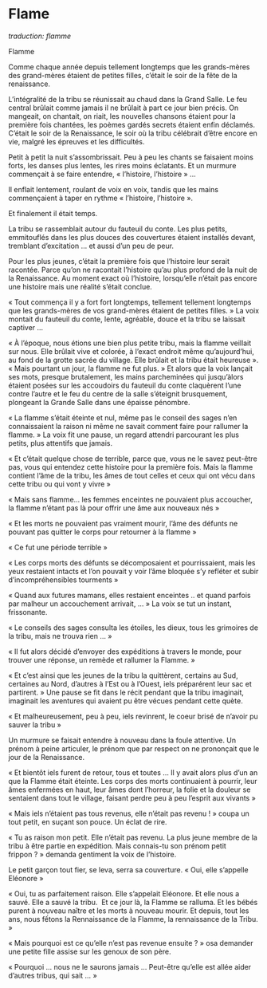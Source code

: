 # Flame

*traduction: flamme*

Flamme

Comme chaque année depuis tellement longtemps que les grands-mères des grand-mères étaient de petites filles, c’était le soir de la fête de la renaissance. 

 L’intégralité de la tribu se réunissait au chaud dans la Grand Salle. Le feu central brûlait comme jamais il ne brûlait à part ce jour bien précis. On mangeait, on chantait, on riait, les nouvelles chansons étaient pour la première fois chantées, les poèmes gardés secrets étaient enfin déclamés. C’était le soir de la Renaissance, le soir où la tribu célébrait d’être encore en vie, malgré les épreuves et les difficultés. 

Petit à petit la nuit s’assombrissait. Peu à peu les chants se faisaient moins forts, les danses plus lentes, les rires moins éclatants. Et un murmure commençait à se faire entendre, « l’histoire, l’histoire » ... 

Il enflait lentement, roulant de voix en voix, tandis que les mains commençaient à taper en rythme « l’histoire, l’histoire ».

Et finalement il était temps.  

La tribu se rassemblait autour du fauteuil du conte. Les plus petits, emmitouflés dans les plus douces des couvertures étaient installés devant, tremblant d’excitation ... et aussi d’un peu de peur. 

Pour les plus jeunes, c’était la première fois que l’histoire leur serait racontée. Parce qu’on ne racontait l’histoire qu’au plus profond de la nuit de la Renaissance. Au moment exact où l’histoire, lorsqu’elle n’était pas encore une histoire mais une réalité s’était conclue. 

« Tout commença il y a fort fort longtemps, tellement tellement longtemps que les grands-mères de vos grand-mères étaient de petites filles. » La voix montait du fauteuil du conte, lente, agréable, douce et la tribu se laissait captiver ...

« À l’époque, nous étions une bien plus petite tribu, mais la flamme veillait sur nous. Elle brûlait vive et colorée, à l’exact endroit même qu’aujourd’hui, au fond de la grotte sacrée du village. Elle brûlait et la tribu était heureuse ».
« Mais pourtant un jour, la flamme ne fut plus. » Et alors que la voix lançait ses mots, presque brutalement, les mains parcheminées qui jusqu’àlors étaient posées sur les accoudoirs du fauteuil du conte claquèrent l’une contre l’autre et le feu du centre de la salle s’éteignit brusquement, plongeant la Grande Salle dans une épaisse pénombre.

« La flamme s’était éteinte et nul, même pas le conseil des sages n’en connaissaient la raison ni même ne savait comment faire pour rallumer la flamme. » La voix fit une pause, un regard attendri parcourant les plus petits, plus attentifs que jamais. 

« Et c’était quelque chose de terrible, parce que, vous ne le savez peut-être pas, vous qui entendez cette histoire pour la première fois. Mais la flamme contient l’âme de la tribu, les âmes de tout celles et ceux qui ont vécu dans cette tribu ou qui vont y vivre »

« Mais sans flamme… les femmes enceintes ne pouvaient plus accoucher, la flamme n’étant pas là pour offrir une âme aux nouveaux nés »

« Et les morts ne pouvaient pas vraiment mourir, l’âme des défunts ne pouvant pas quitter le corps pour retourner à la flamme »

« Ce fut une période terrible »

« Les corps morts des défunts se décomposaient et pourrissaient, mais les yeux restaient intacts et l’on pouvait y voir l’âme bloquée s’y refléter et subir d’incompréhensibles tourments »

« Quand aux futures mamans, elles restaient enceintes .. et quand parfois par malheur un accouchement arrivait, ... » La voix se tut un instant, frissonante.

« Le conseils des sages consulta les étoiles, les dieux, tous les grimoires de la tribu, mais ne trouva rien … »

« Il fut alors décidé d’envoyer des expéditions à travers le monde, pour trouver une réponse, un remède et rallumer la Flamme. » 

« Et c’est ainsi que les jeunes de la tribu la quittèrent, certains au Sud, certaines au Nord, d’autres à l’Est ou à l’Ouest, iels préparérent leur sac et partirent. » Une pause se fit dans le récit pendant que la tribu imaginait, imaginait les aventures qui avaient pu être vécues pendant cette quète. 

« Et malheureusement, peu à peu, iels revinrent, le coeur brisé de n’avoir pu sauver la tribu »

Un murmure se faisait entendre à nouveau dans la foule attentive. Un prénom à peine articuler, le prénom que par respect on ne prononçait que le jour de la Renaissance. 

« Et bientôt iels furent de retour, tous et toutes …  Il y avait alors plus d’un an que la Flamme était éteinte. Les corps des morts continuaient à pourrir, leur âmes enfermées en haut, leur âmes dont l’horreur, la folie et la douleur se sentaient dans tout le village, faisant perdre peu à peu l’esprit aux vivants »

« Mais iels n’étaient pas tous revenus, elle n’était pas revenu ! » coupa un tout petit, en suçant son pouce. Un éclat de rire. 

« Tu as raison mon petit. Elle n’était pas revenu. La plus jeune membre de la tribu à être partie en expédition. Mais connais-tu son prénom petit frippon ? » demanda gentiment la voix de l’histoire.

Le petit garçon tout fier, se leva, serra sa couverture. « Oui, elle s’appelle Eléonore »

« Oui, tu as parfaitement raison. Elle s’appelait Eléonore. Et elle nous a sauvé. Elle a sauvé la tribu.  Et ce jour là, la Flamme se ralluma. Et les bébés purent à nouveau naître et les morts à nouveau mourir. Et depuis, tout les ans, nous fếtons la Rennaissance de la Flamme, la rennaissance de la Tribu. » 

« Mais pourquoi est ce qu’elle n’est pas revenue ensuite ? » osa demander une petite fille assise sur les genoux de son père. 

« Pourquoi ... nous ne le saurons jamais … Peut-être qu’elle est allée aider d’autres tribus, qui sait … » 
